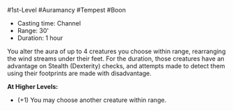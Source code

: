 #1st-Level #Auramancy #Tempest #Boon
 
- Casting time: Channel
- Range: 30'
- Duration: 1 hour  

You alter the aura of up to 4 creatures you choose within range, rearranging the wind streams under their feet. For the duration, those creatures have an advantage on Stealth (Dexterity) checks, and attempts made to detect them using their footprints are made with disadvantage.

**At Higher Levels:**
* (+1) You may choose another creature within range.
